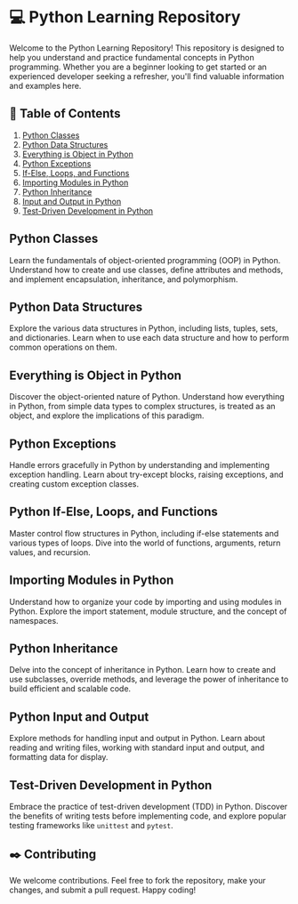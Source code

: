 # :computer: Python Learning Repository

Welcome to the Python Learning Repository! This repository is designed to help you understand and practice fundamental concepts in Python programming. Whether you are a beginner looking to get started or an experienced developer seeking a refresher, you'll find valuable information and examples here.

## :page_with_curl: Table of Contents

1. [Python Classes](#python-classes)
2. [Python Data Structures](#python-data-structures)
3. [Everything is Object in Python](#python-everything-is-object)
4. [Python Exceptions](#python-exceptions)
5. [If-Else, Loops, and Functions](#python-if-else-loops-functions)
6. [Importing Modules in Python](#python-import-modules)
7. [Python Inheritance](#python-inheritance)
8. [Input and Output in Python](#python-input-output)
9. [Test-Driven Development in Python](#python-test-driven-development)

## Python Classes

Learn the fundamentals of object-oriented programming (OOP) in Python. Understand how to create and use classes, define attributes and methods, and implement encapsulation, inheritance, and polymorphism.

## Python Data Structures

Explore the various data structures in Python, including lists, tuples, sets, and dictionaries. Learn when to use each data structure and how to perform common operations on them.

## Everything is Object in Python

Discover the object-oriented nature of Python. Understand how everything in Python, from simple data types to complex structures, is treated as an object, and explore the implications of this paradigm.

## Python Exceptions

Handle errors gracefully in Python by understanding and implementing exception handling. Learn about try-except blocks, raising exceptions, and creating custom exception classes.

## Python If-Else, Loops, and Functions

Master control flow structures in Python, including if-else statements and various types of loops. Dive into the world of functions, arguments, return values, and recursion.

## Importing Modules in Python

Understand how to organize your code by importing and using modules in Python. Explore the import statement, module structure, and the concept of namespaces.

## Python Inheritance

Delve into the concept of inheritance in Python. Learn how to create and use subclasses, override methods, and leverage the power of inheritance to build efficient and scalable code.

## Python Input and Output

Explore methods for handling input and output in Python. Learn about reading and writing files, working with standard input and output, and formatting data for display.

## Test-Driven Development in Python

Embrace the practice of test-driven development (TDD) in Python. Discover the benefits of writing tests before implementing code, and explore popular testing frameworks like `unittest` and `pytest`.

## :black_nib: Contributing

We welcome contributions. Feel free to fork the repository, make your changes, and submit a pull request.
Happy coding!
